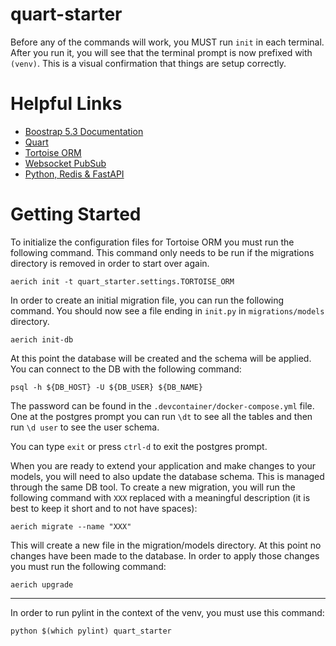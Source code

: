 # quart-starter

Before any of the commands will work, you MUST run `init` in each terminal.  After you run it, you will see that the terminal prompt is now prefixed with `(venv)`.  This is a visual confirmation that things are setup correctly.

# Helpful Links
* [Boostrap 5.3 Documentation](https://getbootstrap.com/docs/5.3)
* [Quart](https://quart.palletsprojects.com/en/latest/)
* [Tortoise ORM](https://tortoise.github.io/)
* [Websocket PubSub](https://github.com/NandaGopal56/websockets-pubsub)
* [Python, Redis & FastAPI](https://medium.com/@nandagopal05/scaling-websockets-with-pub-sub-using-python-redis-fastapi-b16392ffe291__)

# Getting Started

To initialize the configuration files for Tortoise ORM you must run the following command.  This command only needs to be run if the migrations directory is removed in order to start over again.

`aerich init -t quart_starter.settings.TORTOISE_ORM`

In order to create an initial migration file, you can run the following command.  You should now see a file ending in `init.py` in `migrations/models` directory.

`aerich init-db`

At this point the database will be created and the schema will be applied.  You can connect to the DB with the following command:

`psql -h ${DB_HOST} -U ${DB_USER} ${DB_NAME}`

The password can be found in the `.devcontainer/docker-compose.yml` file.  One at the postgres prompt you can run `\dt` to see all the tables and then run `\d user` to see the user schema.

You can type `exit` or press `ctrl-d` to exit the postgres prompt.

When you are ready to extend your application and make changes to your models, you will need to also update the database schema.  This is managed through the same DB tool.  To create a new migration, you will run the following command with `XXX` replaced with a meaningful description (it is best to keep it short and to not have spaces):

`aerich migrate --name "XXX"`

This will create a new file in the migration/models directory.  At this point no changes have been made to the database.  In order to apply those changes you must run the following command:

`aerich upgrade`

----

In order to run pylint in the context of the venv, you must use this command:

`python $(which pylint) quart_starter`

